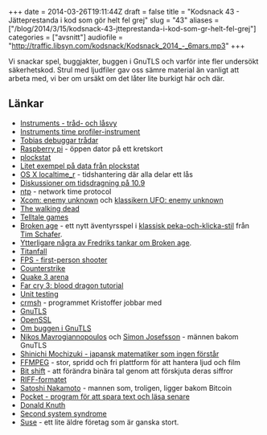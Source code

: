 +++
date = 2014-03-26T19:11:44Z
draft = false
title = "Kodsnack 43 - Jätteprestanda i kod som gör helt fel grej"
slug = "43"
aliases = ["/blog/2014/3/15/kodsnack-43-jtteprestanda-i-kod-som-gr-helt-fel-grej"]
categories = ["avsnitt"]
audiofile = "http://traffic.libsyn.com/kodsnack/Kodsnack_2014_-_6mars.mp3"
+++

Vi snackar spel, buggjakter, buggen i GnuTLS och varför inte fler undersökt säkerhetskod. Strul med ljudfiler gav oss sämre material än vanligt att arbeta med, vi ber om ursäkt om det låter lite burkigt här och där.

## Länkar ##

* [Instruments - tråd- och låsvy](https://developer.apple.com/library/mac/documentation/AnalysisTools/Reference/Instruments_User_Reference/ThreadStates/ThreadStates.html)
* [Instruments time profiler-instrument](https://developer.apple.com/library/mac/documentation/AnalysisTools/Reference/Instruments_User_Reference/TimeProfilerInstrument/TimeProfilerInstrument.html)
* [Tobias debuggar trådar](http://bjoreman.com/images/tobiasThreads.png)
* [Raspberry pi](http://en.wikipedia.org/wiki/Raspberry_Pi) - öppen dator på ett kretskort
* [plockstat](http://www.lehman.cuny.edu/cgi-bin/man-cgi?plockstat+1)
* [Litet exempel på data från plockstat](https://gist.github.com/tru/9397446)
* [OS X localtime_r](https://developer.apple.com/library/mac/documentation/Darwin/Reference/Manpages/man3/localtime.3.html) - tidshantering där alla delar ett lås
* [Diskussioner om tidsdragning på 10.9](http://apple.stackexchange.com/questions/117844/clock-wont-keep-time-after-mavericks-installation)
* [ntp](http://en.wikipedia.org/wiki/Network_Time_Protocol) - network time protocol
* [Xcom: enemy unknown](http://www.xcom.com/enemyunknown/entry) och [klassikern UFO: enemy unknown](http://en.wikipedia.org/wiki/UFO:_Enemy_Unknown)
* [The walking dead](https://www.telltalegames.com/walkingdead/)
* [Telltale games](https://www.telltalegames.com)
* [Broken age](http://www.brokenagegame.com) - ett nytt äventyrsspel i [klassisk peka-och-klicka-stil](http://en.wikipedia.org/wiki/Point-and-click_adventure_game#Point-and-click_adventure) från [Tim Schafer](http://en.wikipedia.org/wiki/Tim_Schafer).
* [Ytterligare några av Fredriks tankar om Broken age](http://www.bjoreman.com/thoughts/doubleFineJourney.html).
* [Titanfall](http://www.titanfall.com)
* [FPS - first-person shooter](http://en.wikipedia.org/wiki/First_person_shooterhttp://en.wikipedia.org/wiki/CounterStrike)
* [Counterstrike](http://en.wikipedia.org/wiki/CounterStrike)
* [Quake 3 arena](http://en.wikipedia.org/wiki/Quake_3)
* [Far cry 3: blood dragon tutorial](https://www.youtube.com/watch?v=pItOJfE_GYg)
* [Unit testing](http://en.wikipedia.org/wiki/Unit_testing)
* [crmsh](http://crmsh.nongnu.org) - programmet Kristoffer jobbar med
* [GnuTLS](http://en.wikipedia.org/wiki/GnuTLS)
* [OpenSSL](https://www.openssl.org)
* [Om buggen i GnuTLS](http://blog.existentialize.com/the-story-of-the-gnutls-bug.html)
* [Nikos Mavrogiannopoulos](http://nmav.gnutls.org) och [Simon Josefsson](http://josefsson.org) - männen bakom GnuTLS
* [Shinichi Mochizuki - japansk matematiker som ingen förstår](http://www.tokyotimes.com/2012/a-mysterious-mind-from-japan-puzzles-mathematicians/)
* [FFMPEG](http://www.ffmpeg.org) - stor, spridd och fri plattform för att hantera ljud och film
* [Bit shift](http://en.wikipedia.org/wiki/Bitwise_operation#Bit_shifts) - att förändra binära tal genom att förskjuta deras siffror
* [RIFF-formatet](http://en.wikipedia.org/wiki/Resource_Interchange_File_Formathttps://getpocket.com)
* [Satoshi Nakamoto](http://mag.newsweek.com/2014/03/14/bitcoin-satoshi-nakamoto.html) - mannen som, troligen, ligger bakom Bitcoin
* [Pocket - program för att spara text och läsa senare](https://getpocket.com)
* [Donald Knuth](http://en.wikipedia.org/wiki/Donald_Knuth)
* [Second system syndrome](http://en.wikipedia.org/wiki/Second-system_effect)
* [Suse](https://www.suse.com) - ett lite äldre företag som är ganska stort.

